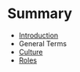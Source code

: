 # Summary

* [Introduction](README.md)
* General Terms
* [Culture](culture.md)
* [Roles](roles.md)

